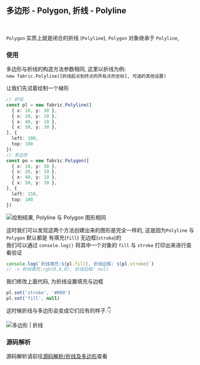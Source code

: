## 多边形 - Polygon, 折线 - Polyline
<br/>

`Polygon` 实质上就是闭合的折线 (`Polyline`),
`Polygon` 对象继承于 `Polyline`, 

### 使用

多边形与折线的构造方法参数相同, 这里以折线为例:  
`new fabric.Polyline([折线起点到终点的所有点的坐标], 可选的其他设置)`

让我们先试着绘制一个梯形

```ts
// 折线
const pl = new fabric.Polyline([
  { x: 10, y: 30 },
  { x: 20, y: 10 },
  { x: 40, y: 10 },
  { x: 50, y: 30 },
], {
  left: 100,
  top: 100
})
// 多边形
const po = new fabric.Polygon([
  { x: 10, y: 30 },
  { x: 20, y: 10 },
  { x: 40, y: 10 },
  { x: 50, y: 30 },
], {
  left: 150,
  top: 100
})
```

<Image src="https://s2.loli.net/2022/12/01/ACgDhFdkL2NMlxi.png" title="绘制结果, Polyline 与 Polygon 图形相同" />

这时我们可以发现这两个方法创建出来的图形是完全一样的, 这是因为`Polyline` 与 `Polygon` 默认都是
有填充(`fill`) 无边框(`stroke`)的  
我们可以通过 `console.log()` 将其中一个对象的 `fill` 与 `stroke` 打印出来进行查看验证

```ts
console.log(`折线填充:${pl.fill}, 折线边框: ${pl.stroke}`)
// -> 折线填充:rgb(0,0,0), 折线边框: null
```
我们修改上面代码, 为折线设置填充与边框

```ts
pl.set('stroke', '#000')
pl.set('fill', null)
```

这时候折线与多边形会变成它们应有的样子.👇

<Image src="https://s2.loli.net/2022/12/01/M5gsGXeDEbH19iy.png" title="多边形 | 折线" />

### 源码解析

源码解析请前往[源码解析/折线及多边形](/source/polygon/)查看

